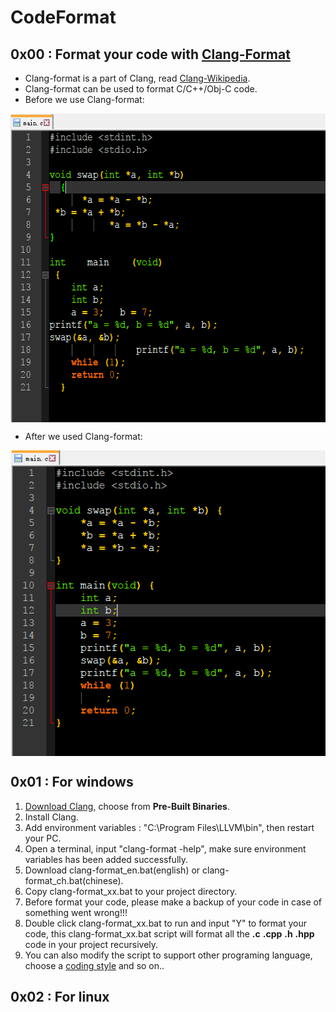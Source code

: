# CodeFormat

## 0x00 : Format your code with [Clang-Format](http://clang.llvm.org/docs/ClangFormat.html)

* Clang-format is a part of Clang, read [Clang-Wikipedia](https://en.wikipedia.org/wiki/Clang).
* Clang-format can be used to format C/C++/Obj-C code.
* Before we use Clang-format:
<img src="./test/1.PNG" width = "581" height = "494" alt="1.PNG" align=center />

* After we used Clang-format:
<img src="./test/2.PNG" width = "509" height = "489" alt="2.PNG" align=center />

## 0x01 : For windows
1. [Download Clang](http://releases.llvm.org/download.html), choose from __Pre-Built Binaries__.
2. Install Clang.
3. Add environment variables : "C:\Program Files\LLVM\bin", then restart your PC.
4. Open a terminal, input "clang-format -help", make sure environment variables has been added successfully.
5. Download clang-format_en.bat(english) or clang-format_ch.bat(chinese).
6. Copy clang-format_xx.bat to your project directory.
7. Before format your code, please make a backup of your code in case of something went wrong!!! 
8. Double click clang-format_xx.bat to run and input "Y" to format your code, this clang-format_xx.bat script will format all the __.c__ __.cpp__ __.h__ __.hpp__ code in your project recursively.
9. You can also modify the script to support other programing language, choose a [coding style](http://clang.llvm.org/docs/ClangFormatStyleOptions.html) and so on..

## 0x02 : For linux
